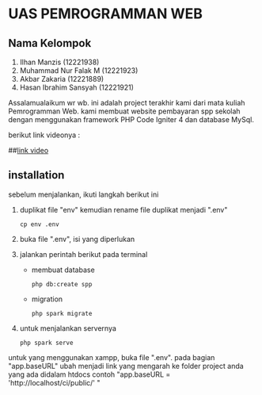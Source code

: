 # UAS PEMROGRAMMAN WEB

## Nama Kelompok

1. Ilhan Manzis (12221938)
2. Muhammad Nur Falak M (12221923)
3. Akbar Zakaria (12221889)
4. Hasan Ibrahim Sansyah (12221921)

Assalamualaikum wr wb. ini adalah project terakhir kami dari mata kuliah Pemrogramman Web. kami membuat website pembayaran spp sekolah dengan menggunakan framework PHP Code Igniter 4 dan database MySql.

berikut link videonya :

##[link video](https://youtu.be/K1WQ34nslok)

## installation

sebelum menjalankan, ikuti langkah berikut ini

1. duplikat file "env" kemudian rename file duplikat menjadi ".env"
   ```
   cp env .env
   ```
2. buka file ".env", isi yang diperlukan
3. jalankan perintah berikut pada terminal

   - membuat database
     ```
     php db:create spp
     ```
   - migration
     ```
     php spark migrate
     ```

4. untuk menjalankan servernya
   ```
   php spark serve
   ```

untuk yang menggunakan xampp, buka file ".env". pada bagian "app.baseURL" ubah menjadi link yang mengarah ke folder project anda yang ada didalam htdocs
contoh "app.baseURL = 'http://localhost/ci/public/' "
